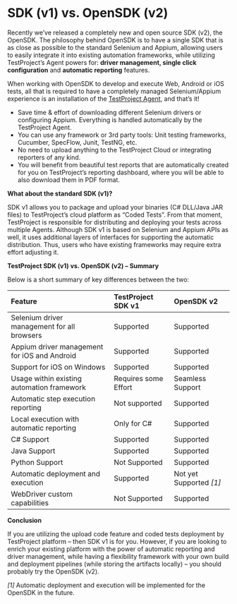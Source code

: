 # SDK \(v1\) vs. OpenSDK \(v2\)

Recently we’ve released a completely new and open source SDK \(v2\), the OpenSDK. The philosophy behind OpenSDK is to have a single SDK that is as close as possible to the standard Selenium and Appium, allowing users to easily integrate it into existing automation frameworks, while utilizing TestProject’s Agent powers for: **driver management, single click configuration** and **automatic reporting** features.

When working with OpenSDK to develop and execute Web, Android or iOS tests, all that is required to have a completely managed Selenium/Appium experience is an installation of the [TestProject Agent](https://docs.testproject.io/testproject-agents/what-is-a-testproject-agent), and that’s it!

* Save time & effort of downloading different Selenium drivers or configuring Appium. Everything is handled automatically by the TestProject Agent.
* You can use any framework or 3rd party tools: Unit testing frameworks, Cucumber, SpecFlow, Junit, TestNG, etc.
* No need to upload anything to the TestProject Cloud or integrating reporters of any kind.
* You will benefit from beautiful test reports that are automatically created for you on TestProject’s reporting dashboard, where you will be able to also download them in PDF format.

**What about the standard SDK \(v1\)?**

SDK v1 allows you to package and upload your binaries \(C\# DLL/Java JAR files\) to TestProject’s cloud platform as “Coded Tests”. From that moment, TestProject is responsible for distributing and deploying your tests across multiple Agents. Although SDK v1 is based on Selenium and Appium APIs as well, it uses additional layers of interfaces for supporting the automatic distribution. Thus, users who have existing frameworks may require extra effort adjusting it.

**TestProject SDK \(v1\) vs. OpenSDK \(v2\) – Summary**

Below is a short summary of key differences between the two:

| **Feature** | **TestProject SDK v1** | **OpenSDK v2** |
| :--- | :--- | :--- |
| Selenium driver management for all browsers | Supported | Supported |
| Appium driver management for iOS and Android | Supported | Supported |
| Support for iOS on Windows | Supported | Supported |
| Usage within existing automation framework | Requires some Effort | Seamless Support |
| Automatic step execution reporting | Not supported | Supported |
| Local execution with automatic reporting | Only for C\# | Supported |
| C\# Support | Supported | Supported |
| Java Support | Supported | Supported |
| Python Support | Not Supported | Supported |
| Automatic deployment and execution | Supported | Not yet Supported _\[1\]_ |
| WebDriver custom capabilities | Not Supported | Supported |

**Conclusion**

If you are utilizing the upload code feature and coded tests deployment by TestProject platform – then SDK v1 is for you. However, if you are looking to enrich your existing platform with the power of automatic reporting and driver management, while having a flexibility framework with your own build and deployment pipelines \(while storing the artifacts locally\) – you should probably try the OpenSDK \(v2\).  


_\[1\]_ Automatic deployment and execution will be implemented for the OpenSDK in the future.

